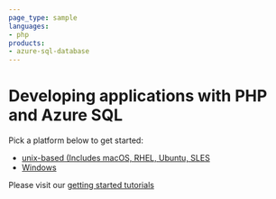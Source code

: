 ```yaml
---
page_type: sample
languages:
- php
products:
- azure-sql-database	
---
```


# Developing applications with PHP and Azure SQL 

Pick a platform below to get started:
* [unix-based (Includes macOS, RHEL, Ubuntu, SLES](https://github.com/Azure-Samples/AzureSqlGettingStartedSamples/edit/main/php/Unix-based)
* [Windows](https://github.com/Azure-Samples/AzureSqlGettingStartedSamples/edit/main/php/Windows)

Please visit our [getting started tutorials](https://www.microsoft.com/en-us/sql-server/developer-get-started/)

